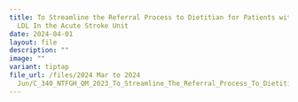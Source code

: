 ```yaml
---
title: To Streamline the Referral Process to Dietitian for Patients with High
  LDL In the Acute Stroke Unit
date: 2024-04-01
layout: file
description: ""
image: ""
variant: tiptap
file_url: /files/2024 Mar to 2024
  Jun/C_340_NTFGH_QM_2023_To_Streamline_The_Referral_Process_To_Dietitian_For_Patients_With_High_LDL_In_The_Acute_Stroke_Unit.pdf
---
```

